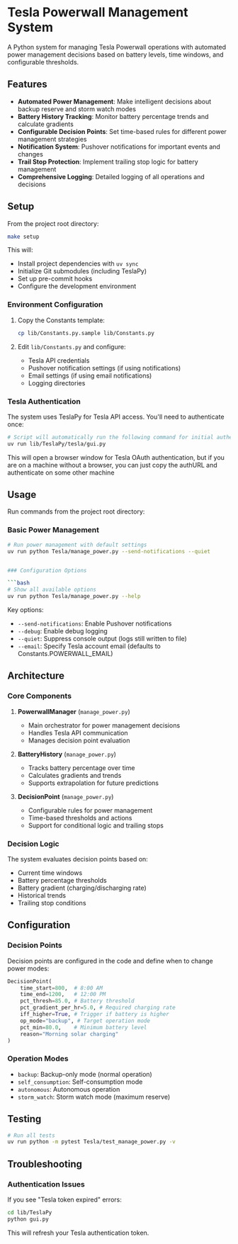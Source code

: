 # Tesla Powerwall Management System

A Python system for managing Tesla Powerwall operations with automated power management decisions based on battery levels, time windows, and configurable thresholds.

## Features

- **Automated Power Management**: Make intelligent decisions about backup reserve and storm watch modes
- **Battery History Tracking**: Monitor battery percentage trends and calculate gradients
- **Configurable Decision Points**: Set time-based rules for different power management strategies
- **Notification System**: Pushover notifications for important events and changes
- **Trail Stop Protection**: Implement trailing stop logic for battery management
- **Comprehensive Logging**: Detailed logging of all operations and decisions

## Setup

From the project root directory:

```bash
make setup
```

This will:

- Install project dependencies with `uv sync`
- Initialize Git submodules (including TeslaPy)
- Set up pre-commit hooks
- Configure the development environment

### Environment Configuration

1. Copy the Constants template:

   ```bash
   cp lib/Constants.py.sample lib/Constants.py
   ```

2. Edit `lib/Constants.py` and configure:

   - Tesla API credentials
   - Pushover notification settings (if using notifications)
   - Email settings (if using email notifications)
   - Logging directories

### Tesla Authentication

The system uses TeslaPy for Tesla API access. You'll need to authenticate once:

```bash
# Script will automatically run the following command for initial authentication
uv run lib/TeslaPy/tesla/gui.py
```

This will open a browser window for Tesla OAuth authentication, but if you are on a machine without a browser,  you can just copy the authURL and authenticate on some other machine

## Usage

Run commands from the project root directory:

### Basic Power Management

```bash
# Run power management with default settings
uv run python Tesla/manage_power.py --send-notifications --quiet


### Configuration Options

```bash
# Show all available options
uv run python Tesla/manage_power.py --help
```

Key options:

- `--send-notifications`: Enable Pushover notifications
- `--debug`: Enable debug logging
- `--quiet`: Suppress console output (logs still written to file)
- `--email`: Specify Tesla account email (defaults to Constants.POWERWALL_EMAIL)

## Architecture

### Core Components

1. **PowerwallManager** (`manage_power.py`)
   - Main orchestrator for power management decisions
   - Handles Tesla API communication
   - Manages decision point evaluation

2. **BatteryHistory** (`manage_power.py`)
   - Tracks battery percentage over time
   - Calculates gradients and trends
   - Supports extrapolation for future predictions

3. **DecisionPoint** (`manage_power.py`)
   - Configurable rules for power management
   - Time-based thresholds and actions
   - Support for conditional logic and trailing stops

### Decision Logic

The system evaluates decision points based on:

- Current time windows
- Battery percentage thresholds
- Battery gradient (charging/discharging rate)
- Historical trends
- Trailing stop conditions

## Configuration

### Decision Points

Decision points are configured in the code and define when to change power modes:

```python
DecisionPoint(
    time_start=800,  # 8:00 AM
    time_end=1200,   # 12:00 PM
    pct_thresh=85.0, # Battery threshold
    pct_gradient_per_hr=5.0, # Required charging rate
    iff_higher=True, # Trigger if battery is higher
    op_mode="backup", # Target operation mode
    pct_min=80.0,    # Minimum battery level
    reason="Morning solar charging"
)
```

### Operation Modes

- `backup`: Backup-only mode (normal operation)
- `self_consumption`: Self-consumption mode
- `autonomous`: Autonomous operation
- `storm_watch`: Storm watch mode (maximum reserve)

## Testing

```bash
# Run all tests
uv run python -m pytest Tesla/test_manage_power.py -v
```

## Troubleshooting

### Authentication Issues

If you see "Tesla token expired" errors:

```bash
cd lib/TeslaPy
python gui.py
```

This will refresh your Tesla authentication token.
